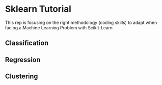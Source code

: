 # Sklearn Tutorial

This rep is focusing on the right methodology (coding skills) to adapt when facing a Machine Learning Problem with Scikit-Learn

## Classification

## Regression

## Clustering